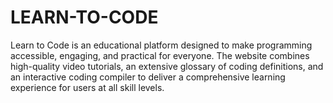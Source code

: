 # LEARN-TO-CODE
Learn to Code is an educational platform designed to make programming accessible, engaging, and practical for everyone. The website combines high-quality video tutorials, an extensive glossary of coding definitions, and an interactive coding compiler to deliver a comprehensive learning experience for users at all skill levels.
